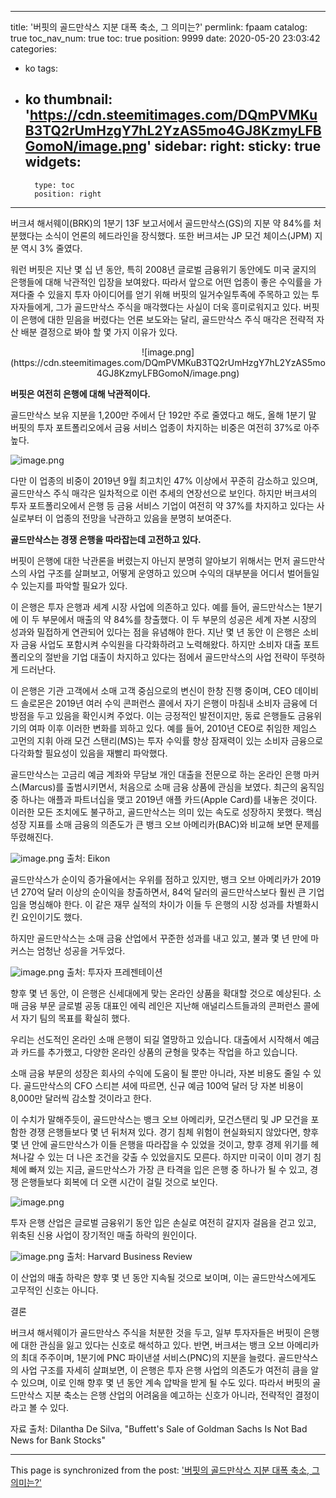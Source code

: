 
---
title: '버핏의 골드만삭스 지분 대폭 축소, 그 의미는?'
permlink: fpaam
catalog: true
toc_nav_num: true
toc: true
position: 9999
date: 2020-05-20 23:03:42
categories:
- ko
tags:
- ko
thumbnail: 'https://cdn.steemitimages.com/DQmPVMKuB3TQ2rUmHzgY7hL2YzAS5mo4GJ8KzmyLFBGomoN/image.png'
sidebar:
    right:
        sticky: true
widgets:
    -
        type: toc
        position: right
---


버크셔 해서웨이(BRK)의 1분기 13F 보고서에서 골드만삭스(GS)의 지분 약 84%를 처분했다는 소식이 언론의 헤드라인을 장식했다. 또한 버크셔는 JP 모건 체이스(JPM) 지분 역시 3% 줄였다.

 

워런 버핏은 지난 몇 십 년 동안, 특히 2008년 글로벌 금융위기 동안에도 미국 굴지의 은행들에 대해 낙관적인 입장을 보여왔다. 따라서 앞으로 어떤 업종이 좋은 수익률을 가져다줄 수 있을지 투자 아이디어를 얻기 위해 버핏의 일거수일투족에 주목하고 있는 투자자들에게, 그가 골드만삭스 주식을 매각했다는 사실이 더욱 흥미로워지고 있다. 버핏이 은행에 대한 믿음을 버렸다는 언론 보도와는 달리, 골드만삭스 주식 매각은 전략적 자산 배분 결정으로 봐야 할 몇 가지 이유가 있다.

<center>
![image.png](https://cdn.steemitimages.com/DQmPVMKuB3TQ2rUmHzgY7hL2YzAS5mo4GJ8KzmyLFBGomoN/image.png)
</center>

**버핏은 여전히 은행에 대해 낙관적이다.**

 

골드만삭스 보유 지분을 1,200만 주에서 단 192만 주로 줄였다고 해도, 올해 1분기 말 버핏의 투자 포트폴리오에서 금융 서비스 업종이 차지하는 비중은 여전히 37%로 아주 높다.


![image.png](https://cdn.steemitimages.com/DQmcfQHoJFCQvmiU5fdTw3A9x5QsipDMTyRvthYaTGPMyG4/image.png)

다만 이 업종의 비중이 2019년 9월 최고치인 47% 이상에서 꾸준히 감소하고 있으며, 골드만삭스 주식 매각은 일차적으로 이런 추세의 연장선으로 보인다. 하지만 버크셔의 투자 포트폴리오에서 은행 등 금융 서비스 기업이 여전히 약 37%를 차지하고 있다는 사실로부터 이 업종의 전망을 낙관하고 있음을 분명히 보여준다.

 

**골드만삭스는 경쟁 은행을 따라잡는데 고전하고 있다.**

 

버핏이 은행에 대한 낙관론을 버렸는지 아닌지 분명히 알아보기 위해서는 먼저 골드만삭스의 사업 구조를 살펴보고, 어떻게 운영하고 있으며 수익의 대부분을 어디서 벌어들일 수 있는지를 파악할 필요가 있다.

 

이 은행은 투자 은행과 세계 시장 사업에 의존하고 있다. 예를 들어, 골드만삭스는 1분기에 이 두 부문에서 매출의 약 84%를 창출했다. 이 두 부문의 성공은 세계 자본 시장의 성과와 밀접하게 연관되어 있다는 점을 유념해야 한다. 지난 몇 년 동안 이 은행은 소비자 금융 사업도 포함시켜 수익원을 다각화하려고 노력해왔다. 하지만 소비자 대출 포트폴리오의 절반을 기업 대출이 차지하고 있다는 점에서 골드만삭스의 사업 전략이 뚜렷하게 드러난다.

 

이 은행은 기관 고객에서 소매 고객 중심으로의 변신이 한창 진행 중이며, CEO 데이비드 솔로몬은 2019년 여러 수익 콘퍼런스 콜에서 자기 은행이 마침내 소비자 금융에 더 방점을 두고 있음을 확인시켜 주었다. 이는 긍정적인 발전이지만, 동료 은행들도 금융위기의 여파 이후 이러한 변화를 꾀하고 있다. 예를 들어, 2010년 CEO로 취임한 제임스 고먼의 지휘 아래 모건 스탠리(MS)는 투자 수익률 향상 잠재력이 있는 소비자 금융으로 다각화할 필요성이 있음을 재빨리 파악했다.

 

골드만삭스는 고금리 예금 계좌와 무담보 개인 대출을 전문으로 하는 온라인 은행 마커스(Marcus)를 출범시키면서, 처음으로 소매 금융 상품에 관심을 보였다. 최근의 움직임 중 하나는 애플과 파트너십을 맺고 2019년 애플 카드(Apple Card)를 내놓은 것이다. 이러한 모든 조치에도 불구하고, 골드만삭스는 의미 있는 속도로 성장하지 못했다. 핵심 성장 지표를 소매 금융의 의존도가 큰 뱅크 오브 아메리카(BAC)와 비교해 보면 문제를 뚜렸해진다.


![image.png](https://cdn.steemitimages.com/DQmYzPBF6p8zsaeXHvxHyhJhLCjCnZv63KrMMuBH28Q7p8Q/image.png)
출처: Eikon

 

골드만삭스가 순이익 증가율에서는 우위를 점하고 있지만, 뱅크 오브 아메리카가 2019년 270억 달러 이상의 순이익을 창출하면서, 84억 달러의 골드만삭스보다 훨씬 큰 기업임을 명심해야 한다. 이 같은 재무 실적의 차이가 이들 두 은행의 시장 성과를 차별화시킨 요인이기도 했다.

 

하지만 골드만삭스는 소매 금융 산업에서 꾸준한 성과를 내고 있고, 불과 몇 년 만에 마커스는 엄청난 성공을 거두었다.


![image.png](https://cdn.steemitimages.com/DQmY7ErHkctnwCm41Narh1MQvYaVsVAiv48G2qMcH5qUFY3/image.png)
출처: 투자자 프레젠테이션

 

향후 몇 년 동안, 이 은행은 신세대에게 맞는 온라인 상품을 확대할 것으로 예상된다. 소매 금융 부문 글로벌 공동 대표인 에릭 레인은 지난해 애널리스트들과의 콘퍼런스 콜에서 자기 팀의 목표를 확실히 했다.

우리는 선도적인 온라인 소매 은행이 되길 열망하고 있습니다. 대출에서 시작해서 예금과 카드를 추가했고, 다양한 온라인 상품의 균형을 맞추는 작업을 하고 있습니다.

소매 금융 부문의 성장은 회사의 수익에 도움이 될 뿐만 아니라, 자본 비용도 줄일 수 있다. 골드만삭스의 CFO 스티븐 셔에 따르면, 신규 예금 100억 달러 당 자본 비용이 8,000만 달러씩 감소할 것이라고 한다.

 

이 수치가 말해주듯이, 골드만삭스는 뱅크 오브 아메리카, 모건스탠리 및 JP 모건을 포함한 경쟁 은행들보다 몇 년 뒤처져 있다. 경기 침체 위험이 현실화되지 않았다면, 향후 몇 년 안에 골드만삭스가 이들 은행을 따라잡을 수 있었을 것이고, 향후 경제 위기를 헤쳐나갈 수 있는 더 나은 조건을 갖출 수 있었을지도 모른다. 하지만 미국이 이미 경기 침체에 빠져 있는 지금, 골드만삭스가 가장 큰 타격을 입은 은행 중 하나가 될 수 있고, 경쟁 은행들보다 회복에 더 오랜 시간이 걸릴 것으로 보인다.


![image.png](https://cdn.steemitimages.com/DQmSJYi8TadiFNbovBd2GTfqNfEFt7JKb43vhvrdQzVWwUP/image.png)

투자 은행 산업은 글로벌 금융위기 동안 입은 손실로 여전히 갈지자 걸음을 걷고 있고, 위축된 신용 사업이 장기적인 매출 하락의 원인이다.


![image.png](https://cdn.steemitimages.com/DQmdngu6S3BayDUn9mYsq2vZgFpT6qtDVjEahADXhnKAcVp/image.png)
출처: Harvard Business Review

 

이 산업의 매출 하락은 향후 몇 년 동안 지속될 것으로 보이며, 이는 골드만삭스에게도 고무적인 신호는 아니다.

 

결론

 

버크셔 해서웨이가 골드만삭스 주식을 처분한 것을 두고, 일부 투자자들은 버핏이 은행에 대한 관심을 잃고 있다는 신호로 해석하고 있다. 반면, 버크셔는 뱅크 오브 아메리카의 최대 주주이며, 1분기에 PNC 파이낸셜 서비스(PNC)의 지분을 늘렸다. 골드만삭스의 사업 구조를 자세히 살펴보면, 이 은행은 투자 은행 사업의 의존도가 여전히 큼을 알 수 있으며, 이로 인해 향후 몇 년 동안 계속 압박을 받게 될 수도 있다. 따라서 버핏의 골드만삭스 지분 축소는 은행 산업의 어려움을 예고하는 신호가 아니라, 전략적인 결정이라고 볼 수 있다.

 

자료 출처: Dilantha De Silva, "Buffett's Sale of Goldman Sachs Is Not Bad News for Bank Stocks"

- - -

This page is synchronized from the post: ['버핏의 골드만삭스 지분 대폭 축소, 그 의미는?'](https://steemit.com/@pius.pius/fpaam)
